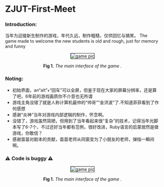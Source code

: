 # ZJUT-First-Meet


### Introduction:
当年为迎接新生制作的游戏，年代久远，制作粗糙，仅供回忆与搞笑。
The game made to welcome the new students is old and rough, just for memory and funny

<p align="center"><img style="border:1px solid black;" src="https://github.com/leewenqing/ZJUT-First-Meet/blob/master/ZJUT%C2%B7%E5%88%9D%E8%A7%81/ZJUT%C2%B7%E5%88%9D%E8%A7%81/pic/1.gif?raw=true" alt="game pic"></p><figcaption align="center"><strong>Fig 1.</strong><em> 
The main interface of the game .</em></figcaption>

### Noting:
 - 初始界面，an“alt”+“回车”可以全屏，但鉴于现在大家的屏幕分辨率，还是算了吧，6年前的游戏画质你不介意也无所谓
 - 游戏主角没错了就是人称计算机最帅的“帅哥”“金洪波”了.不知道菲菲看到了作何感想
 - 感谢“炎神”当年对游戏内部逻辑的制作，怀念啊。
 - 没错了，游戏虽然简陋，但用到了当年看起来很“复杂”的技术，记得当年光脚本写了6-7个，不过还好当年都有范例，很好改进，Ruby语言的启蒙居然是做游戏，你敢信？
 - 感谢苗苗对剧本的贡献，苗苗老师从同窗变为了小朋友的老师，弹指一瞬间啊。
 
### :warning: Code is buggy :warning:

 <p align="center"><img style="border:1px solid black;" src="https://github.com/leewenqing/ZJUT-First-Meet/blob/master/ZJUT%C2%B7%E5%88%9D%E8%A7%81/ZJUT%C2%B7%E5%88%9D%E8%A7%81/pic/1.gif?raw=true" alt="game pic"></p><figcaption align="center"><strong>Fig 1.</strong><em> 
The main interface of the game .</em></figcaption>




